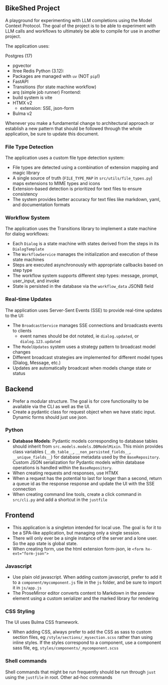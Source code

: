 ## BikeShed Project

A playground for experimenting with LLM completions using the Model Context Protocol. The goal of the project is to be able to experiment with LLM calls and workflows to ultimately be able to compile for use in another project.

The application uses:

Postgres (17)
 - pgvector
 - ltree 
Redis
Python (3.12):
 - Packages are managed with `uv` (NOT `pip`!)
 - FastAPI 
 - Transitions (for state machine workflow)
 - arq (simple job runner)
Frontend:
 - build system is vite
 - HTMX v2
   - extension: SSE, json-form
 - Bulma v2

Whenever you make a fundamental change to architectural approach or establish a new pattern that should be followed through the whole application, be sure to update this document.

### File Type Detection

The application uses a custom file type detection system:

- File types are detected using a combination of extension mapping and magic library
- A single source of truth (`FILE_TYPE_MAP` in `src/utils/file_types.py`) maps extensions to MIME types and icons
- Extension-based detection is prioritized for text files to ensure consistency
- The system provides better accuracy for text files like markdown, yaml, and documentation formats

### Workflow System

The application uses the Transitions library to implement a state machine for dialog workflows:

- Each `Dialog` is a state machine with states derived from the steps in its `DialogTemplate`
- The `WorkflowService` manages the initialization and execution of these state machines
- Steps are executed asynchronously with appropriate callbacks based on step type
- The workflow system supports different step types: message, prompt, user_input, and invoke
- State is persisted in the database via the `workflow_data` JSONB field

### Real-time Updates

The application uses Server-Sent Events (SSE) to provide real-time updates to the UI:

- The `BroadcastService` manages SSE connections and broadcasts events to clients
    - event names should be dot notated, ie `dialog.updated`, or `dialog.123.updated` 
- The `ModelUpdates` system uses a strategy pattern to broadcast model changes
- Different broadcast strategies are implemented for different model types (Dialog, Message, etc.)
- Updates are automatically broadcast when models change state or status

## Backend

- Prefer a modular structure.  The goal is for core functionality to be available via the CLI as well as the UI.
- Create a pydantic class for request object when we have static input. Dynamic forms should just use json.

### Python

- **Database Models**: Pydantic models corresponding to database tables should inherit from `src.models.models.DBModelMixin`. This mixin provides class variables (`__db_table__`, `__non_persisted_fields__`, `__unique_fields__`) for database metadata used by the `BaseRepository`. Custom JSON serialization for Pydantic models within database operations is handled within the `BaseRepository`.
- When creating requests and responses, use HTMX
- When a request has the potential to last for longer than a second, return a queue id as the response response and update the UI with the SSE connection
- When creating command line tools, create a click command in `src/cli.py` and add a shortcut in the `justfile`

## Frontend

- This application is a singleton intended for local use.  The goal is for it to be a SPA-like application, but managing only a single session.
- There will only ever be a single instance of the server and a lone user.  So the app state is global state.
- When creating form, use the html extension form-json, ie `<form hx-ext="form-json">`

### Javascript

- Use plain old javascript.  When adding custom javascript, prefer to add it to a `component/mycomponent.js` file in the `js` folder, and be sure to import it in `js/app.js`
- The ProseMirror editor converts content to Markdown in the preview element using a custom serializer and the marked library for rendering

### CSS Styling

The UI uses Bulma CSS framework.

- When adding CSS, always prefer to add the CSS as sass to custom section files, eg `/style/sections/_mysection.scss` rather than using inline styles.  If the styles correspond to a component, use a component sass file, eg, `styles/components/_mycomponent.scss`

### Shell commands

Shell commands that might be run frequently should be run through `just` using the `justfile` in root.
Other ad-hoc commands
